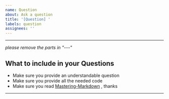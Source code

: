 ```yaml
---
name: Question
about: Ask a question
title: '[Question] '
labels: question
assignees: ''
---
```


---
*please remove the parts in "---"*

## What to include in your Questions

- Make sure you provide an understandable question
- Make sure you provide all the needed code
- Make sure you read [Mastering-Markdown](https://guides.github.com/features/mastering-markdown/) , thanks

---
